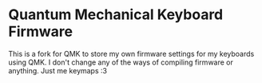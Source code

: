 # Quantum Mechanical Keyboard Firmware

This is a fork for QMK to store my own firmware settings for my keyboards using QMK. I don't change any of the ways of compiling firmware or anything. Just me keymaps :3
